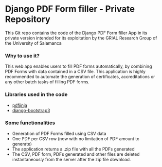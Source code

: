 # Django PDF Form filler - Private Repository #

This Git repo contains the code of the Django PDF Form filler App in its private version intended for its exploitation by the GRIAL Research Group of the University of Salamanca

### Why to use it? ###

This web app enables users to fill PDF forms automatically, by combining PDF Forms with data contained in a CSV file. This application is highly recommended to automate the generation of certificates, accreditations or any other batch tasks of filling PDF forms.

### Libraries used in the code ###

* [pdfjinja](https://github.com/rammie/pdfjinja)
* [django-bootstrap3](https://github.com/dyve/django-bootstrap3)

### Some functionalities ###

* Generation of PDF Forms filled using CSV data
* One PDF per CSV row (now with no limitation of PDF amount to generate)
* The application returns a .zip file with all the PDFs generated
* The CSV, PDF form, PDFs generated and other files are deleted instantaneously from the server after the zip file download.